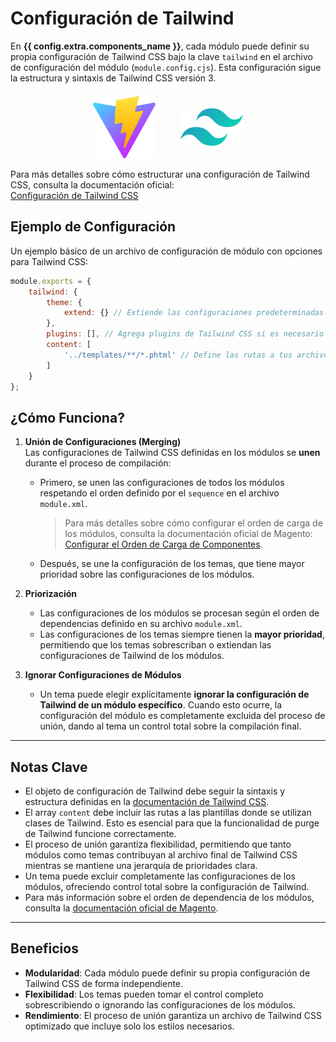 # Configuración de Tailwind

En **{{ config.extra.components_name }}**, cada módulo puede definir su propia configuración de Tailwind CSS bajo la clave `tailwind` en el archivo de configuración del módulo (`module.config.cjs`). Esta configuración sigue la estructura y sintaxis de Tailwind CSS versión 3.

<div style="display: grid; justify-content: center; grid-template-columns: repeat(auto-fit, minmax(40px, 100px)); gap: 40px; justify-items: center; align-items: center; margin-top: 20px;">
  <a href="https://vitejs.dev" target="_blank" rel="noopener noreferrer">
     <img src="/assets/vite-logo.png" alt="Vite" style="max-width: 100%; height: auto;" />
  </a>
  <a href="https://tailwindcss.com" target="_blank" rel="noopener noreferrer">
     <img src="/assets/tailwind-logo.png" alt="TailwindCSS" style="max-width: 100%; height: auto;" />
  </a>
</div>

Para más detalles sobre cómo estructurar una configuración de Tailwind CSS, consulta la documentación oficial:  
[Configuración de Tailwind CSS](https://tailwindcss.com/docs/configuration)

## Ejemplo de Configuración

Un ejemplo básico de un archivo de configuración de módulo con opciones para Tailwind CSS:

```javascript
module.exports = {
    tailwind: {
        theme: {
            extend: {} // Extiende las configuraciones predeterminadas aquí
        },
        plugins: [], // Agrega plugins de Tailwind CSS si es necesario
        content: [
            '../templates/**/*.phtml' // Define las rutas a tus archivos de plantillas
        ]
    }
};
```

## ¿Cómo Funciona?

1. **Unión de Configuraciones (Merging)**  
    Las configuraciones de Tailwind CSS definidas en los módulos se **unen** durante el proceso de compilación:
    - Primero, se unen las configuraciones de todos los módulos respetando el orden definido por el `sequence` en el archivo `module.xml`.
    
        > Para más detalles sobre cómo configurar el orden de carga de los módulos, consulta la documentación oficial de Magento:  
        [Configurar el Orden de Carga de Componentes](https://developer.adobe.com/commerce/php/development/build/component-load-order/).

    - Después, se une la configuración de los temas, que tiene mayor prioridad sobre las configuraciones de los módulos.

2. **Priorización**  
    - Las configuraciones de los módulos se procesan según el orden de dependencias definido en su archivo `module.xml`.
    - Las configuraciones de los temas siempre tienen la **mayor prioridad**, permitiendo que los temas sobrescriban o extiendan las configuraciones de Tailwind de los módulos.

3. **Ignorar Configuraciones de Módulos**  
    - Un tema puede elegir explícitamente **ignorar la configuración de Tailwind de un módulo específico**. Cuando esto ocurre, la configuración del módulo es completamente excluida del proceso de unión, dando al tema un control total sobre la compilación final.

---

## Notas Clave

- El objeto de configuración de Tailwind debe seguir la sintaxis y estructura definidas en la [documentación de Tailwind CSS](https://tailwindcss.com/docs/configuration).
- El array `content` debe incluir las rutas a las plantillas donde se utilizan clases de Tailwind. Esto es esencial para que la funcionalidad de purge de Tailwind funcione correctamente.
- El proceso de unión garantiza flexibilidad, permitiendo que tanto módulos como temas contribuyan al archivo final de Tailwind CSS mientras se mantiene una jerarquía de prioridades clara.
- Un tema puede excluir completamente las configuraciones de los módulos, ofreciendo control total sobre la configuración de Tailwind.
- Para más información sobre el orden de dependencia de los módulos, consulta la [documentación oficial de Magento](https://developer.adobe.com/commerce/php/development/build/component-load-order/).

---

## Beneficios

- **Modularidad**: Cada módulo puede definir su propia configuración de Tailwind CSS de forma independiente.
- **Flexibilidad**: Los temas pueden tomar el control completo sobrescribiendo o ignorando las configuraciones de los módulos.
- **Rendimiento**: El proceso de unión garantiza un archivo de Tailwind CSS optimizado que incluye solo los estilos necesarios.
